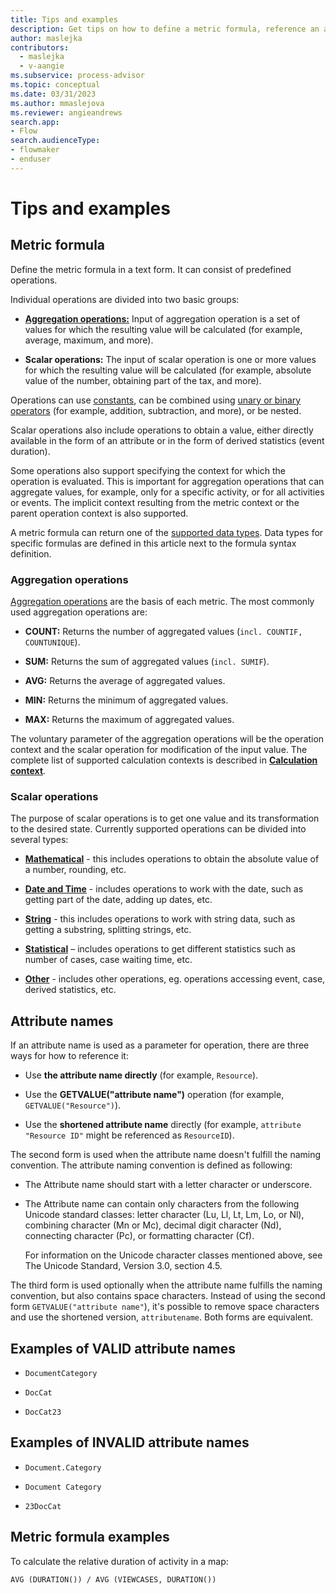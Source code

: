 ```yaml
---
title: Tips and examples
description: Get tips on how to define a metric formula, reference an attribute name, and more in minit.
author: maslejka
contributors:
  - maslejka
  - v-aangie
ms.subservice: process-advisor
ms.topic: conceptual
ms.date: 03/31/2023
ms.author: mmaslejova
ms.reviewer: angieandrews
search.app:
- Flow
search.audienceType:
- flowmaker
- enduser
---
```


# Tips and examples

## Metric formula

Define the metric formula in a text form. It can consist of predefined operations.

Individual operations are divided into two basic groups:

- [**Aggregation operations:**](aggregations.md) Input of aggregation operation is a set of values for which the resulting value will be calculated (for example, average, maximum, and more).

- **Scalar operations:** The input of scalar operation is one or more values for which the resulting value will be calculated (for example, absolute value of the number, obtaining part of the tax, and more).

Operations can use [constants](constants.md), can be combined using [unary or binary operators](unary-operators.md) (for example, addition, subtraction, and more), or be nested.

Scalar operations also include operations to obtain a value, either directly available in the form of an attribute or in the form of derived statistics (event duration).

Some operations also support specifying the context for which the operation is evaluated. This is important for aggregation operations that can aggregate values, for example, only for a specific activity, or for all activities or events. The implicit context resulting from the metric context or the parent operation context is also supported.

A metric formula can return one of the [supported data types](data-types-custom-metrics.md). Data types for specific formulas are defined in this article next to the formula syntax definition.

### Aggregation operations

[Aggregation operations](aggregations.md) are the basis of each metric. The most commonly used aggregation operations are:

- **COUNT:** Returns the number of aggregated values (`incl. COUNTIF, COUNTUNIQUE`).

- **SUM:** Returns the sum of aggregated values (`incl. SUMIF`).

- **AVG:** Returns the average of aggregated values.

- **MIN:** Returns the minimum of aggregated values.

- **MAX:** Returns the maximum of aggregated values.

The voluntary parameter of the aggregation operations will be the operation context and the scalar operation for modification of the input value. The complete list of supported calculation contexts is described in [**Calculation context**](calculation-context.md).

### Scalar operations

The purpose of scalar operations is to get one value and its transformation to the desired state. Currently supported operations can be divided into several types:

- [**Mathematical**](mathematical-operations.md) - this includes operations to obtain the absolute value of a number, rounding, etc.

- [**Date and Time**](date-and-time-operations.md) - includes operations to work with the date, such as getting part of the date, adding up dates, etc.

- [**String**](string-operations.md) - this includes operations to work with string data, such as getting a substring, splitting strings, etc.

- [**Statistical**](statistical-operations.md) – includes operations to get different statistics such as number of cases, case waiting time, etc.

- [**Other**](other-operations.md) - includes other operations, eg. operations accessing event, case, derived statistics, etc.

## Attribute names

If an attribute name is used as a parameter for operation, there are three ways for how to reference it:

- Use **the attribute name directly** (for example, `Resource`).

- Use the **GETVALUE("attribute name")** operation (for example, `GETVALUE("Resource")`).

- Use the **shortened attribute name** directly (for example, `attribute "Resource ID"` might be referenced as `ResourceID`).

The second form is used when the attribute name doesn't fulfill the naming convention. The attribute naming convention is defined as following:

- The Attribute name should start with a letter character or underscore.

- The Attribute name can contain only characters from the following Unicode standard classes: letter character (Lu, Ll, Lt, Lm, Lo, or Nl), combining character (Mn or Mc), decimal digit character (Nd), connecting character (Pc), or formatting character (Cf).

    For information on the Unicode character classes mentioned above, see The Unicode Standard, Version 3.0, section 4.5.

The third form is used optionally when the attribute name fulfills the naming convention, but also contains space characters. Instead of using the second form `GETVALUE("attribute name"`), it's possible to remove space characters and use the shortened version, `attributename`. Both forms are equivalent.

## Examples of VALID attribute names

- `DocumentCategory`

- `DocCat`

- `DocCat23`

## Examples of INVALID attribute names

- `Document.Category`

- `Document Category`

- `23DocCat`

## Metric formula examples

To calculate the relative duration of activity in a map:

```
AVG (DURATION()) / AVG (VIEWCASES, DURATION())


```



